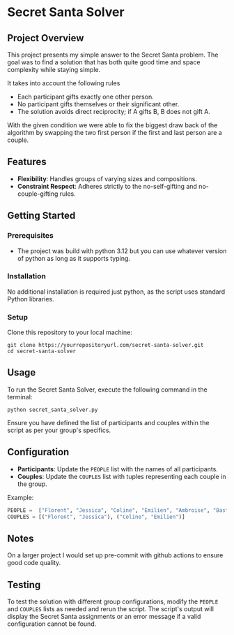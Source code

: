 # Secret Santa Solver

## Project Overview

This project presents my simple answer to the Secret Santa problem. The goal was to find a solution that has both quite good time and space complexity while staying simple.

It takes into account the following rules
- Each participant gifts exactly one other person.
- No participant gifts themselves or their significant other.
- The solution avoids direct reciprocity; if A gifts B, B does not gift A.

With the given condition we were able to fix the biggest draw back of the algorithm by swapping the two first person if the first and last person are a couple.

## Features
- **Flexibility**: Handles groups of varying sizes and compositions.
- **Constraint Respect**: Adheres strictly to the no-self-gifting and no-couple-gifting rules.

## Getting Started

### Prerequisites
- The project was build with python 3.12 but you can use whatever version of python as long as it supports typing.

### Installation
No additional installation is required just python, as the script uses standard Python libraries.

### Setup
Clone this repository to your local machine:

```
git clone https://yourrepositoryurl.com/secret-santa-solver.git
cd secret-santa-solver
```

## Usage
To run the Secret Santa Solver, execute the following command in the terminal:

```
python secret_santa_solver.py
```

Ensure you have defined the list of participants and couples within the script as per your group's specifics.

## Configuration
- **Participants**: Update the `PEOPLE` list with the names of all participants.
- **Couples**: Update the `COUPLES` list with tuples representing each couple in the group.

Example:
```python
PEOPLE =  ["Florent", "Jessica", "Coline", "Emilien", "Ambroise", "Bastien"]
COUPLES = [("Florent", "Jessica"), ("Coline", "Emilien")]
```

## Notes

On a larger project I would set up pre-commit with github actions to ensure good code quality.

## Testing
To test the solution with different group configurations, modify the `PEOPLE` and `COUPLES` lists as needed and rerun the script. The script's output will display the Secret Santa assignments or an error message if a valid configuration cannot be found.
